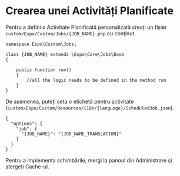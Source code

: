 # Crearea unei Activități Planificate

Pentru a defini o Activitate Planificată personalizată creați un fișier `custom/Espo/Custom/Jobs/{JOB_NAME}.php` cu conținut.

```
namespace Espo\Custom\Jobs; 

class {JOB_NAME} extends \Espo\Core\Jobs\Base 
{
    
    public function run() 
    {	 
	    //all the logic needs to be defined in the method run
    }	 
}
```

De asemenea, puteți seta o etichetă pentru activitate (`custom/Espo/Custom/Resources/i18n/{language}/ScheduledJob.json`).
```
{
  "options": { 
    "job": { 
      "{JOB_NAME}": "{JOB_NAME_TRANSLATION}"
    }
  }
}
```

Pentru a implementa schimbările, mergi la panoul din Administrare și ștergeți Cache-ul.
